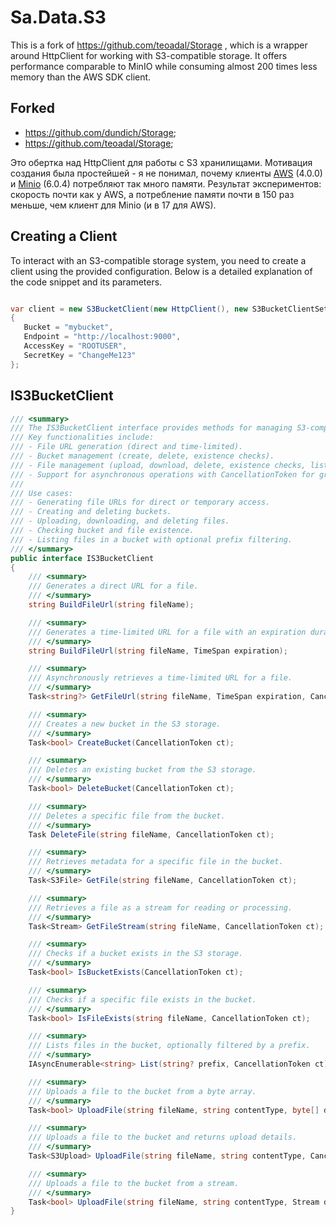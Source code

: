 # Sa.Data.S3

This is a fork of https://github.com/teoadal/Storage , which is a wrapper around HttpClient for working with S3-compatible storage. It offers performance comparable to MinIO while consuming almost 200 times less memory than the AWS SDK client.

## Forked

- https://github.com/dundich/Storage;
- https://github.com/teoadal/Storage;


Это обертка над HttpClient для работы с S3 хранилищами. Мотивация создания была простейшей - я не понимал,
почему клиенты [AWS](https://docs.aws.amazon.com/sdk-for-net/v3/developer-guide/welcome.html) (4.0.0)
и [Minio](https://github.com/minio/minio-dotnet) (6.0.4) потребляют так много памяти. Результат экспериментов: скорость
почти как у AWS, а потребление памяти почти в 150 раз меньше, чем клиент для Minio (и в 17 для AWS).


## Creating a Client

To interact with an S3-compatible storage system, you need to create a client using the provided configuration. Below is a detailed explanation of the code snippet and its parameters.

```csharp

var client = new S3BucketClient(new HttpClient(), new S3BucketClientSettings
{
   Bucket = "mybucket",
   Endpoint = "http://localhost:9000",
   AccessKey = "ROOTUSER",
   SecretKey = "ChangeMe123"
};

```

## IS3BucketClient

```csharp
/// <summary>
/// The IS3BucketClient interface provides methods for managing S3-compatible storage buckets and files.
/// Key functionalities include:
/// - File URL generation (direct and time-limited).
/// - Bucket management (create, delete, existence checks).
/// - File management (upload, download, delete, existence checks, listing).
/// - Support for asynchronous operations with CancellationToken for graceful cancellation.
/// 
/// Use cases:
/// - Generating file URLs for direct or temporary access.
/// - Creating and deleting buckets.
/// - Uploading, downloading, and deleting files.
/// - Checking bucket and file existence.
/// - Listing files in a bucket with optional prefix filtering.
/// </summary>
public interface IS3BucketClient
{
    /// <summary>
    /// Generates a direct URL for a file.
    /// </summary>
    string BuildFileUrl(string fileName);

    /// <summary>
    /// Generates a time-limited URL for a file with an expiration duration.
    /// </summary>
    string BuildFileUrl(string fileName, TimeSpan expiration);

    /// <summary>
    /// Asynchronously retrieves a time-limited URL for a file.
    /// </summary>
    Task<string?> GetFileUrl(string fileName, TimeSpan expiration, CancellationToken ct);

    /// <summary>
    /// Creates a new bucket in the S3 storage.
    /// </summary>
    Task<bool> CreateBucket(CancellationToken ct);

    /// <summary>
    /// Deletes an existing bucket from the S3 storage.
    /// </summary>
    Task<bool> DeleteBucket(CancellationToken ct);

    /// <summary>
    /// Deletes a specific file from the bucket.
    /// </summary>
    Task DeleteFile(string fileName, CancellationToken ct);

    /// <summary>
    /// Retrieves metadata for a specific file in the bucket.
    /// </summary>
    Task<S3File> GetFile(string fileName, CancellationToken ct);

    /// <summary>
    /// Retrieves a file as a stream for reading or processing.
    /// </summary>
    Task<Stream> GetFileStream(string fileName, CancellationToken ct);

    /// <summary>
    /// Checks if a bucket exists in the S3 storage.
    /// </summary>
    Task<bool> IsBucketExists(CancellationToken ct);

    /// <summary>
    /// Checks if a specific file exists in the bucket.
    /// </summary>
    Task<bool> IsFileExists(string fileName, CancellationToken ct);

    /// <summary>
    /// Lists files in the bucket, optionally filtered by a prefix.
    /// </summary>
    IAsyncEnumerable<string> List(string? prefix, CancellationToken ct);

    /// <summary>
    /// Uploads a file to the bucket from a byte array.
    /// </summary>
    Task<bool> UploadFile(string fileName, string contentType, byte[] data, CancellationToken ct);

    /// <summary>
    /// Uploads a file to the bucket and returns upload details.
    /// </summary>
    Task<S3Upload> UploadFile(string fileName, string contentType, CancellationToken ct);

    /// <summary>
    /// Uploads a file to the bucket from a stream.
    /// </summary>
    Task<bool> UploadFile(string fileName, string contentType, Stream data, CancellationToken ct);
}
```